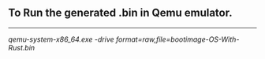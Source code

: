 <h2>To Run the generated .bin in Qemu emulator.</h2>
<hr>
<i>qemu-system-x86_64.exe -drive format=raw,file=bootimage-OS-With-Rust.bin</i>

